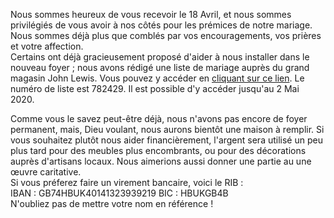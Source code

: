 
Nous sommes heureux de vous recevoir le 18 Avril, et nous sommes privilégiés de vous avoir à nos côtés pour les prémices de notre mariage. Nous sommes déjà plus que comblés par vos encouragements, vos prières et votre affection.<br> 
Certains ont déjà gracieusement proposé d'aider à nous installer dans le nouveau foyer ; nous avons rédigé une liste de mariage auprès du grand magasin John Lewis. Vous pouvez y accéder en <a href="https://www.johnlewisgiftlist.com/giftint/JSPs/GiftList/BuyGifts/GuestFindAList.jsp" target="_blank">cliquant sur ce lien</a>. Le numéro de liste est 782429. Il est possible d'y accéder jusqu'au 2 Mai 2020.<br>

Comme vous le savez peut-être déjà, nous n'avons pas encore de foyer permanent, mais, Dieu voulant, nous aurons bientôt une maison à remplir. Si vous souhaitez plutôt nous aider financièrement, l'argent sera utilisé un peu plus tard pour des meubles plus encombrants, ou pour des décorations auprès d'artisans locaux. Nous aimerions aussi donner une partie au une œuvre caritative.<br>
Si vous préferez faire un virement bancaire, voici le RIB :<br>
IBAN : GB74HBUK40141323939219 BIC : HBUKGB4B<br>
N'oubliez pas de mettre votre nom en référence !